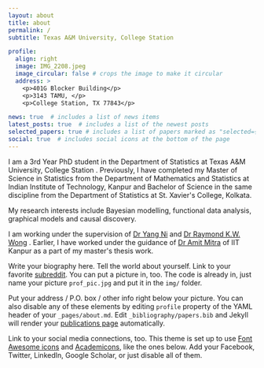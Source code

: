 ```yaml
---
layout: about
title: about
permalink: /
subtitle: Texas A&M University, College Station

profile:
  align: right
  image: IMG_2208.jpeg
  image_circular: false # crops the image to make it circular
  address: >
    <p>401G Blocker Building</p>
    <p>3143 TAMU, </p>
    <p>College Station, TX 77843</p>

news: true  # includes a list of news items
latest_posts: true  # includes a list of the newest posts
selected_papers: true # includes a list of papers marked as "selected={true}"
social: true  # includes social icons at the bottom of the page
---
```


I am a 3rd Year PhD student in the Department of Statistics at Texas A&M University, College Station . Previously, I have completed my Master of Science in Statistics from the Department of Mathematics and Statistics at Indian Institute of Technology, Kanpur and Bachelor of Science in the same discipline from the Department of Statistics at St. Xavier's College, Kolkata. 

My research interests include Bayesian modelling, functional data analysis, graphical models and causal discovery.  

I am working under the supervision of [Dr Yang Ni](https://web.stat.tamu.edu/~yni/) and [Dr Raymond K.W. Wong](https://raymondkww.github.io) . Earlier, I have worked under the guidance of [Dr Amit Mitra](https://home.iitk.ac.in/~amitra/) of IIT Kanpur as a part of my master's thesis work.

Write your biography here. Tell the world about yourself. Link to your favorite [subreddit](http://reddit.com). You can put a picture in, too. The code is already in, just name your picture `prof_pic.jpg` and put it in the `img/` folder.

Put your address / P.O. box / other info right below your picture. You can also disable any of these elements by editing `profile` property of the YAML header of your `_pages/about.md`. Edit `_bibliography/papers.bib` and Jekyll will render your [publications page](/al-folio/publications/) automatically.

Link to your social media connections, too. This theme is set up to use [Font Awesome icons](http://fortawesome.github.io/Font-Awesome/) and [Academicons](https://jpswalsh.github.io/academicons/), like the ones below. Add your Facebook, Twitter, LinkedIn, Google Scholar, or just disable all of them.
